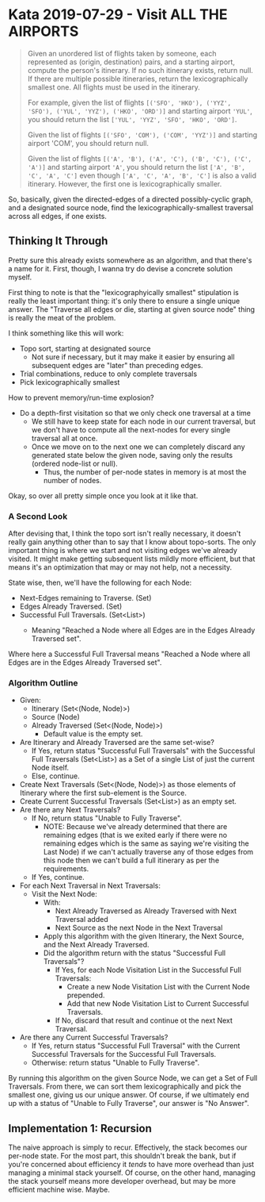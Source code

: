 Kata 2019-07-29 - Visit ALL THE AIRPORTS
========

> Given an unordered list of flights taken by someone, each represented as (origin, destination) pairs, and a starting airport, compute the person's itinerary. If no such itinerary exists, return null. If there are multiple possible itineraries, return the lexicographically smallest one. All flights must be used in the itinerary.
>
> For example, given the list of flights `[('SFO', 'HKO'), ('YYZ', 'SFO'), ('YUL', 'YYZ'), ('HKO', 'ORD')]` and starting airport `'YUL'`, you should return the list `['YUL', 'YYZ', 'SFO', 'HKO', 'ORD']`.
>
> Given the list of flights `[('SFO', 'COM'), ('COM', 'YYZ')]` and starting airport 'COM', you should return null.
>
> Given the list of flights `[('A', 'B'), ('A', 'C'), ('B', 'C'), ('C', 'A')]` and starting airport `'A'`, you should return the list `['A', 'B', 'C', 'A', 'C']` even though `['A', 'C', 'A', 'B', 'C']` is also a valid itinerary. However, the first one is lexicographically smaller.

So, basically, given the directed-edges of a directed possibly-cyclic graph, and a designated source node, find the lexicographically-smallest traversal across all edges, if one exists.



## Thinking It Through

Pretty sure this already exists somewhere as an algorithm, and that there's a name for it.  First, though, I wanna try do devise a concrete solution myself.

First thing to note is that the "lexicographyically smallest" stipulation is really the least important thing: it's only there to ensure a single unique answer.  The "Traverse all edges or die, starting at given source node" thing is really the meat of the problem.

I think something like this will work:

- Topo sort, starting at designated source
    - Not sure if necessary, but it may make it easier by ensuring all subsequent edges are "later" than preceding edges.
- Trial combinations, reduce to only complete traversals
- Pick lexicographically smallest

How to prevent memory/run-time explosion?

- Do a depth-first visitation so that we only check one traversal at a time
    - We still have to keep state for each node in our current traversal, but we don't have to compute all the next-nodes for every single traversal all at once.
    - Once we move on to the next one we can completely discard any generated state below the given node, saving only the results (ordered node-list or null).
        - Thus, the number of per-node states in memory is at most the number of nodes.

Okay, so over all pretty simple once you look at it like that.


### A Second Look

After devising that, I think the topo sort isn't really necessary, it doesn't really gain anything other than to say that I know about topo-sorts.  The only important thing is where we start and not visiting edges we've already visited.  It might make getting subsequent lists mildly more efficient, but that means it's an optimization that may or may not help, not a necessity.

State wise, then, we'll have the following for each Node:

- Next-Edges remaining to Traverse. (Set<Edge>)
- Edges Already Traversed. (Set<Edge>)
- Successful Full Traversals. (Set<List<Node>>)
    - Meaning "Reached a Node where all Edges are in the Edges Already Traversed set".

Where here a Successful Full Traversal means "Reached a Node where all Edges are in the Edges Already Traversed set".


### Algorithm Outline

- Given:
    - Itinerary (Set<(Node, Node)>)
    - Source (Node)
    - Already Traversed (Set<(Node, Node)>)
        - Default value is the empty set.
- Are Itinerary and Already Traversed are the same set-wise?
    - If Yes, return status "Successful Full Traversals" with the Successful Full Traversals (Set<List<Node>>) as a Set of a single List of just the current Node itself.
    - Else, continue.
- Create Next Traversals (Set<(Node, Node)>) as those elements of Itinerary where the first sub-element is the Source.
- Create Current Successful Traversals (Set<List<Node>>) as an empty set.
- Are there any Next Traversals?
    - If No, return status "Unable to Fully Traverse".
        - NOTE: Because we've already determined that there are remaining edges (that is we exited early if there were no remaining edges which is the same as saying we're visiting the Last Node) if we can't actually traverse any of those edges from this node then we can't build a full itinerary as per the requirements.
    - If Yes, continue.
- For each Next Traversal in Next Traversals:
    - Visit the Next Node:
        - With:
            - Next Already Traversed as Already Traversed with Next Traversal added
            - Next Source as the next Node in the Next Traversal
        - Apply this algorithm with the given Itinerary, the Next Source, and the Next Already Traversed.
        - Did the algorithm return with the status "Successful Full Traversals"?
            - If Yes, for each Node Visitation List in the Successful Full Traversals:
                - Create a new Node Visitation List with the Current Node prepended.
                - Add that new Node Visitation List to Current Successful Traversals.
            - If No, discard that result and continue ot the next Next Traversal.
- Are there any Current Successful Traversals?
    - If Yes, return status "Successful Full Traversal" with the Current Successful Traversals for the Successful Full Traversals.
    - Otherwise: return status "Unable to Fully Traverse".

By running this algorithm on the given Source Node, we can get a Set of Full Traversals.  From there, we can sort them lexicographically and pick the smallest one, giving us our unique answer.  Of course, if we ultimately end up with a status of "Unable to Fully Traverse", our answer is "No Answer".



## Implementation 1: Recursion

The naive approach is simply to recur.  Effectively, the stack becomes our per-node state.  For the most part, this shouldn't break the bank, but if you're concerned about efficiency it _tends_ to have more overhead than just managing a minimal stack yourself.  Of course, on the other hand, managing the stack yourself means more developer overhead, but may be more efficient machine wise.  Maybe.
